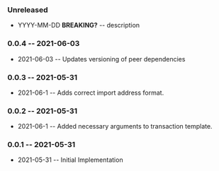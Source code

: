 ### Unreleased

- YYYY-MM-DD **BREAKING?** -- description

### 0.0.4 -- 2021-06-03

- 2021-06-03 -- Updates versioning of peer dependencies

### 0.0.3 -- 2021-05-31

- 2021-06-1 -- Adds correct import address format.

### 0.0.2 -- 2021-05-31

- 2021-06-1 -- Added necessary arguments to transaction template.

### 0.0.1 -- 2021-05-31

- 2021-05-31 -- Initial Implementation